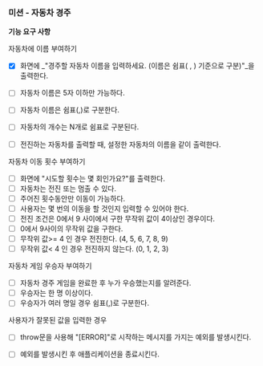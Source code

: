 ### 미션 - 자동차 경주

**기능 요구 사항**

자동차에 이름 부여하기

- [X] 화면에 _"경주할 자동차 이름을 입력하세요. (이름은 쉼표( , ) 기준으로 구분)"_을 출력한다.
- [ ] 자동차 이름은 5자 이하만 가능하다.
- [ ] 자동차 이름은 쉼표(,)로 구분한다.
- [ ] 자동차의 개수는 N개로 쉼표로 구분된다.
- [ ] 전진하는 자동차를 출력할 때, 설정한 자동차의 이름을 같이 출력한다.


자동차 이동 횟수 부여하기

- [ ] 화면에 "시도할 횟수는 몇 회인가요?"를 출력한다.
- [ ] 자동차는 전진 또는 멈출 수 있다.
- [ ] 주어진 횟수동안만 이동이 가능하다.
- [ ] 사용자는 몇 번의 이동을 할 것인지 입력할 수 있어야 한다.
- [ ] 전진 조건은 0에서 9 사이에서 구한 무작위 값이 4이상인 경우이다.
- [ ] 0에서 9사이의 무작위 값을 구한다.
- [ ] 무작위 값>= 4 인 경우 전진한다. (4, 5, 6, 7, 8, 9)
- [ ] 무작위 값< 4 인 경우 전진하지 않는다. (0, 1, 2, 3)

자동차 게임 우승자 부여하기

- [ ] 자동차 경주 게임을 완료한 후 누가 우승했는지를 알려준다.
- [ ] 우승자는 한 명 이상이다.
- [ ] 우승자가 여러 명일 경우 쉼표(,)로 구분한다.

사용자가 잘못된 값을 입력한 경우

- [ ] throw문을 사용해 "[ERROR]"로 시작하는 메시지를 가지는 예외를 발생시킨다.
- [ ] 예외를 발생시킨 후 애플리케이션을 종료시킨다.


